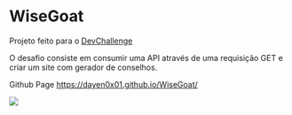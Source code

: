 # WiseGoat
Projeto feito para o <a href="https://github.com/devchallenge-io/wisegoat">DevChallenge</a>

O desafio consiste em consumir uma API através de uma requisição GET e criar um site com gerador de conselhos.

Github Page https://dayen0x01.github.io/WiseGoat/

<img src="https://i.imgur.com/EHbG55K.png">


